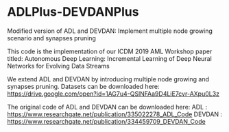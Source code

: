 # ADLPlus-DEVDANPlus
Modified version of ADL and DEVDAN: Implement multiple node growing scenario and synapses pruning

This code is the implementation of our ICDM 2019 AML Workshop paper titled: 
Autonomous Deep Learning: Incremental Learning of Deep Neural Networks for Evolving Data Streams

We extend ADL and DEVDAN by introducing multiple node growing and synapses pruning.
Datasets can be downloaded here: https://drive.google.com/open?id=1AG7u4-QSlNFAa9D4LiE7cvr-AXpu0L3z

The original code of ADL and DEVDAN can be downloaded here: 
  ADL    : https://www.researchgate.net/publication/335022278_ADL_Code
  DEVDAN : https://www.researchgate.net/publication/334459709_DEVDAN_Code
